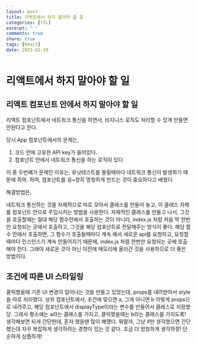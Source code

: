 ```yaml
---
layout: post
title: 리액트에서 하지 말아야 할 일
categories: [TIL]
excerpt: " "
comments: true
share: true
tags: [React]
date: 2021-02-19
---
```


# 리액트에서 하지 말아야 할 일

## 리액트 컴포넌트 안에서 하지 말아야 할 일

리액트 컴포넌트에서 네트워크 통신을 하면서, 비지니스 로직도 처리할 수 있게 만들면 안된다고 한다.

당시 App 컴포넌트에서의 문제는,

1.  코드 안에 고유한 API key가 들어있다.
2.  컴포넌트 안에서 네트워크 통신을 하는 로직이 있다.

이 중 두번째가 문제인 이유는, 유닛테스트를 돌릴때마다 네트워크 통신이 발생하기 때문에 최악. 하여, 컴포넌트를 굉~장히 멍청하게 만드는 것이 중요하다고 배웠다.

해결방법은,

네트워크 통신하는 것을 자체적으로 따로 모아서 클래스를 만들어 놓고, 이 클래스 자체를 컴포넌트 안으로 주입시키는 방법을 사용한다. 자체적인 클래스를 만들고 나서, 그것을 호출할때는 절대 해당 함수안에서 호출하는 것이 아니라, index.js 처럼 처음 딱 한번만 요청되는 곳에서 호출하고, 그것을 해당 컴포넌트로 전달해주는 방식이 좋다. 해당 함수 안에서 호출하면, 그 함수가 호출될때마다 계속 해서 새로운 api를 요청하고, 요청할때마다 인스턴스가 계속 만들어지기 때문에, index.js 처럼 한번만 요청되는 곳에 호출해야 한다. 그래야 새로운 것이 아닌 이전에 메모리에 올라간 것을 사용하므로 더 좋은 방법이다.

## 조건에 따른 UI 스타일링

클릭했을때 기존 UI 변경이 일어나는 것을 만들고 있었는데, props를 내려받아서 style을 따로 처리했다. 상위 컴포넌트에서, 조건에 맞으면 a, 그게 아니면 b 이렇게 props으로 내려주고, 해당 컴포넌트에서 displayType이라는 변수를 만들어서 클래스로 지정했당. 그래서 평소에는 a라는 클래스를 가지고, 클릭했을때는 b라는 클래스를 가지도록! 생각해보면 되게 간단한데, 혼자 했을땐 많이 해맸다. 뭐랄까, 그냥 if만 생각했으면 간단했는데 자꾸 복잡하게 생각하려는 경향이 있는 것 같다. 조금 더 멍청하게 생각하잫! 단순하게 심플하게!
